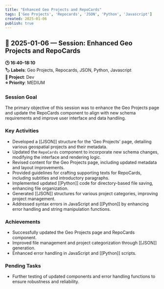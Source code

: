```yaml
---
title: "Enhanced Geo Projects and RepoCards"
tags: ['Geo Projects', 'Repocards', 'JSON', 'Python', 'Javascript']
created: 2025-01-06
publish: true
---
```


## 📅 2025-01-06 — Session: Enhanced Geo Projects and RepoCards

**🕒 16:40–18:10**  
**🏷️ Labels**: Geo Projects, Repocards, JSON, Python, Javascript  
**📂 Project**: Dev  
**⭐ Priority**: MEDIUM  


### Session Goal
The primary objective of this session was to enhance the Geo Projects page and update the RepoCards component to align with new schema requirements and improve user interface and data handling.

### Key Activities
- Developed a [[JSON]] structure for the 'Geo Projects' page, detailing various geospatial projects and their metadata.
- Updated the `RepoCards` component to incorporate new schema changes, modifying the interface and rendering logic.
- Revised content for the Geo Projects page, including updated metadata and layout improvements.
- Provided guidelines for crafting supporting texts for RepoCards, including subtitles and introductory paragraphs.
- Implemented updated [[Python]] code for directory-based file saving, enhancing file organization.
- Generated [[JSON]] structures for various project categories, improving project management.
- Addressed syntax errors in JavaScript and [[Python]] by enhancing error handling and string manipulation functions.

### Achievements
- Successfully updated the Geo Projects page and RepoCards component.
- Improved file management and project categorization through [[JSON]] generation.
- Enhanced error handling in JavaScript and [[Python]] scripts.

### Pending Tasks
- Further testing of updated components and error handling functions to ensure robustness and reliability.
